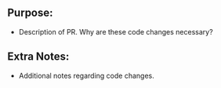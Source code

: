 ## Purpose:
- Description of PR. Why are these code changes necessary?

## Extra Notes:
- Additional notes regarding code changes.

